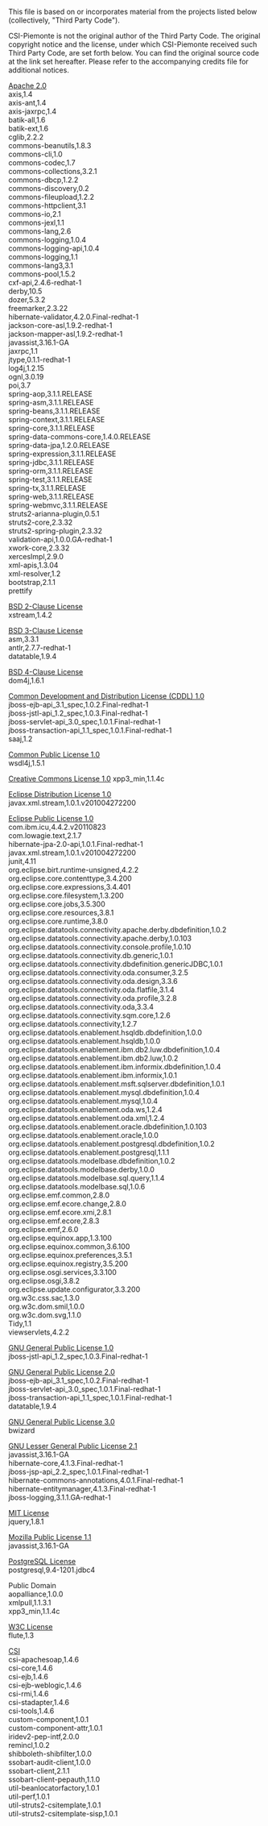 This file is based on or incorporates material from the projects listed below
(collectively, "Third Party Code").

CSI-Piemonte is not the original author of the Third Party Code.
The original copyright notice and the license, under which CSI-Piemonte received such Third Party Code,
are set forth below. You can find the original source code at the link set hereafter.
Please refer to the accompanying credits file for additional notices.

[Apache 2.0](../lib/third-party-licenses/APACHE%202.0-LICENSE.txt)\
axis,1.4\
axis-ant,1.4\
axis-jaxrpc,1.4\
batik-all,1.6\
batik-ext,1.6\
cglib,2.2.2\
commons-beanutils,1.8.3\
commons-cli,1.0\
commons-codec,1.7\
commons-collections,3.2.1\
commons-dbcp,1.2.2\
commons-discovery,0.2\
commons-fileupload,1.2.2\
commons-httpclient,3.1\
commons-io,2.1\
commons-jexl,1.1\
commons-lang,2.6\
commons-logging,1.0.4\
commons-logging-api,1.0.4\
commons-logging,1.1\
commons-lang3,3.1\
commons-pool,1.5.2\
cxf-api,2.4.6-redhat-1\
derby,10.5\
dozer,5.3.2\
freemarker,2.3.22\
hibernate-validator,4.2.0.Final-redhat-1\
jackson-core-asl,1.9.2-redhat-1\
jackson-mapper-asl,1.9.2-redhat-1\
javassist,3.16.1-GA\
jaxrpc,1.1\
jtype,0.1.1-redhat-1\
log4j,1.2.15\
ognl,3.0.19\
poi,3.7\
spring-aop,3.1.1.RELEASE\
spring-asm,3.1.1.RELEASE\
spring-beans,3.1.1.RELEASE\
spring-context,3.1.1.RELEASE\
spring-core,3.1.1.RELEASE\
spring-data-commons-core,1.4.0.RELEASE\
spring-data-jpa,1.2.0.RELEASE\
spring-expression,3.1.1.RELEASE\
spring-jdbc,3.1.1.RELEASE\
spring-orm,3.1.1.RELEASE\
spring-test,3.1.1.RELEASE\
spring-tx,3.1.1.RELEASE\
spring-web,3.1.1.RELEASE\
spring-webmvc,3.1.1.RELEASE\
struts2-arianna-plugin,0.5.1\
struts2-core,2.3.32\
struts2-spring-plugin,2.3.32\
validation-api,1.0.0.GA-redhat-1\
xwork-core,2.3.32\
xercesImpl,2.9.0\
xml-apis,1.3.04\
xml-resolver,1.2\
bootstrap,2.1.1\
prettify

[BSD 2-Clause License](../lib/third-party-licenses/BSD%202-CLAUSE-LICENSE.txt)\
xstream,1.4.2

[BSD 3-Clause License](../lib/third-party-licenses/BSD%203-CLAUSE-LICENSE.txt)\
asm,3.3.1\
antlr,2.7.7-redhat-1\
datatable,1.9.4

[BSD 4-Clause License](../lib/third-party-licenses/BSD%204-CLAUSE-LICENSE.txt)\
dom4j,1.6.1

[Common Development and Distribution License (CDDL) 1.0](../lib/third-party-licenses/CDDL%201.0-LICENSE.txt)\
jboss-ejb-api_3.1_spec,1.0.2.Final-redhat-1\
jboss-jstl-api_1.2_spec,1.0.3.Final-redhat-1\
jboss-servlet-api_3.0_spec,1.0.1.Final-redhat-1\
jboss-transaction-api_1.1_spec,1.0.1.Final-redhat-1\
saaj,1.2

[Common Public License 1.0](../lib/third-party-licenses/CPL%201.0-LICENSE.txt)\
wsdl4j,1.5.1

[Creative Commons License 1.0](../lib/third-party-licenses/CC0%201.0-LICENSE.txt)
xpp3_min,1.1.4c

[Eclipse Distribution License 1.0](../lib/third-party-licenses/EDL%201.0-LICENSE.txt)\
javax.xml.stream,1.0.1.v201004272200

[Eclipse Public License 1.0](../lib/third-party-licenses/EPL%201.0-LICENSE.txt)\
com.ibm.icu,4.4.2.v20110823\
com.lowagie.text,2.1.7\
hibernate-jpa-2.0-api,1.0.1.Final-redhat-1\
javax.xml.stream,1.0.1.v201004272200\
junit,4.11\
org.eclipse.birt.runtime-unsigned,4.2.2\
org.eclipse.core.contenttype,3.4.200\
org.eclipse.core.expressions,3.4.401\
org.eclipse.core.filesystem,1.3.200\
org.eclipse.core.jobs,3.5.300\
org.eclipse.core.resources,3.8.1\
org.eclipse.core.runtime,3.8.0\
org.eclipse.datatools.connectivity.apache.derby.dbdefinition,1.0.2\
org.eclipse.datatools.connectivity.apache.derby,1.0.103\
org.eclipse.datatools.connectivity.console.profile,1.0.10\
org.eclipse.datatools.connectivity.db.generic,1.0.1\
org.eclipse.datatools.connectivity.dbdefinition.genericJDBC,1.0.1\
org.eclipse.datatools.connectivity.oda.consumer,3.2.5\
org.eclipse.datatools.connectivity.oda.design,3.3.6\
org.eclipse.datatools.connectivity.oda.flatfile,3.1.4\
org.eclipse.datatools.connectivity.oda.profile,3.2.8\
org.eclipse.datatools.connectivity.oda,3.3.4\
org.eclipse.datatools.connectivity.sqm.core,1.2.6\
org.eclipse.datatools.connectivity,1.2.7\
org.eclipse.datatools.enablement.hsqldb.dbdefinition,1.0.0\
org.eclipse.datatools.enablement.hsqldb,1.0.0\
org.eclipse.datatools.enablement.ibm.db2.luw.dbdefinition,1.0.4\
org.eclipse.datatools.enablement.ibm.db2.luw,1.0.2\
org.eclipse.datatools.enablement.ibm.informix.dbdefinition,1.0.4\
org.eclipse.datatools.enablement.ibm.informix,1.0.1\
org.eclipse.datatools.enablement.msft.sqlserver.dbdefinition,1.0.1\
org.eclipse.datatools.enablement.mysql.dbdefinition,1.0.4\
org.eclipse.datatools.enablement.mysql,1.0.4\
org.eclipse.datatools.enablement.oda.ws,1.2.4\
org.eclipse.datatools.enablement.oda.xml,1.2.4\
org.eclipse.datatools.enablement.oracle.dbdefinition,1.0.103\
org.eclipse.datatools.enablement.oracle,1.0.0\
org.eclipse.datatools.enablement.postgresql.dbdefinition,1.0.2\
org.eclipse.datatools.enablement.postgresql,1.1.1\
org.eclipse.datatools.modelbase.dbdefinition,1.0.2\
org.eclipse.datatools.modelbase.derby,1.0.0\
org.eclipse.datatools.modelbase.sql.query,1.1.4\
org.eclipse.datatools.modelbase.sql,1.0.6\
org.eclipse.emf.common,2.8.0\
org.eclipse.emf.ecore.change,2.8.0\
org.eclipse.emf.ecore.xmi,2.8.1\
org.eclipse.emf.ecore,2.8.3\
org.eclipse.emf,2.6.0\
org.eclipse.equinox.app,1.3.100\
org.eclipse.equinox.common,3.6.100\
org.eclipse.equinox.preferences,3.5.1\
org.eclipse.equinox.registry,3.5.200\
org.eclipse.osgi.services,3.3.100\
org.eclipse.osgi,3.8.2\
org.eclipse.update.configurator,3.3.200\
org.w3c.css.sac,1.3.0\
org.w3c.dom.smil,1.0.0\
org.w3c.dom.svg,1.1.0\
Tidy,1.1\
viewservlets,4.2.2

[GNU General Public License 1.0](../lib/third-party-licenses/GPL%201.0.txt)\
jboss-jstl-api_1.2_spec,1.0.3.Final-redhat-1

[GNU General Public License 2.0](../lib/third-party-licenses/GPL%202.0.txt)\
jboss-ejb-api_3.1_spec,1.0.2.Final-redhat-1\
jboss-servlet-api_3.0_spec,1.0.1.Final-redhat-1\
jboss-transaction-api_1.1_spec,1.0.1.Final-redhat-1\
datatable,1.9.4

[GNU General Public License 3.0](../lib/third-party-licenses/GPL%203.0-LICENSE.txt)\
bwizard

[GNU Lesser General Public License 2.1](../lib/third-party-licenses/LGPL%202.1-LICENSE.txt)\
javassist,3.16.1-GA\
hibernate-core,4.1.3.Final-redhat-1\
jboss-jsp-api_2.2_spec,1.0.1.Final-redhat-1\
hibernate-commons-annotations,4.0.1.Final-redhat-1\
hibernate-entitymanager,4.1.3.Final-redhat-1\
jboss-logging,3.1.1.GA-redhat-1

[MIT License](../lib/third-party-licenses/MIT-LICENSE.txt)\
jquery,1.8.1

[Mozilla Public License 1.1](../lib/third-party-licenses/MPL%201.1-LICENSE.txt)\
javassist,3.16.1-GA

[PostgreSQL License](../lib/third-party-licenses/POSTGRESQL-LICENSE.txt)\
postgresql,9.4-1201.jdbc4

Public Domain\
aopalliance,1.0.0\
xmlpull,1.1.3.1\
xpp3_min,1.1.4c

[W3C License](../lib/third-party-licenses/W3C-LICENSE.txt)\
flute,1.3

[CSI](../lib/third-party-licenses/CSI.txt)\
csi-apachesoap,1.4.6\
csi-core,1.4.6\
csi-ejb,1.4.6\
csi-ejb-weblogic,1.4.6\
csi-rmi,1.4.6\
csi-stadapter,1.4.6\
csi-tools,1.4.6\
custom-component,1.0.1\
custom-component-attr,1.0.1\
iridev2-pep-intf,2.0.0\
remincl,1.0.2\
shibboleth-shibfilter,1.0.0\
ssobart-audit-client,1.0.0\
ssobart-client,2.1.1\
ssobart-client-pepauth,1.1.0\
util-beanlocatorfactory,1.0.1\
util-perf,1.0.1\
util-struts2-csitemplate,1.0.1\
util-struts2-csitemplate-sisp,1.0.1
